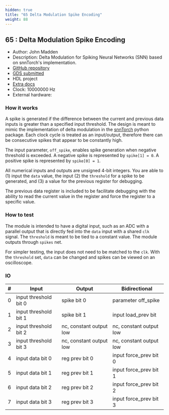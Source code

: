 ```yaml
---
hidden: true
title: "65 Delta Modulation Spike Encoding"
weight: 88
---
```


## 65 : Delta Modulation Spike Encoding

* Author: John Madden
* Description: Delta Modulation for Spiking Neural Networks (SNN) based on snnTorch's implementation.
* [GitHub repository](https://github.com/jmadden173/tt05-delta-modulation)
* [GDS submitted](https://github.com/jmadden173/tt05-delta-modulation/actions/runs/6741523954)
* HDL project
* [Extra docs]()
* Clock: 10000000 Hz
* External hardware: 



### How it works

A spike is generated if the difference between the current and previous data inputs is greater than a specified input threshold. The design is meant to mimic the implementation of delta modulation in the [snnTorch](https://snntorch.readthedocs.io/en/latest/snntorch.spikegen.html#snntorch.spikegen.delta) python package. Each clock cycle is treated as an input/output, therefore there can be consecutive spikes that appear to be constantly high.

The input parameter, `off_spike`, enables spike generation when negative threshold is exceeded. A negative spike is represented by `spike[1] = 0`. A positive spike is represented by `spike[0] = 1`.

All numerical inputs and outputs are unsigned 4-bit integers. You are able to (1) input the `data` value, the input (2) the `threshold` for a spike to be generated, and (3) a value for the previous register for debugging.

The previous data register is included to be facilitate debugging with the ability to read the current value in the register and force the register to a specific value.


### How to test

The module is intended to have a digital input, such as an ADC with a parallel output that is directly fed into the `data` input with a shared `clk` signal. The `threshold` is meant to be tied to a constant value. The module outputs through `spikes` net.

For simpler testing, the input does not need to be matched to the `clk`. With the `threshold` set, `data` can be changed and spikes can be viewed on an oscilloscope.


### IO

| # | Input        | Output       | Bidirectional      |
|---|--------------|--------------| -------------------|
| 0 | input threshold bit 0  | spike bit 0 | parameter off_spike |
| 1 | input threshold bit 1  | spike bit 1 | input load_prev bit |
| 2 | input threshold bit 2  | nc, constant output low | nc, constant output low |
| 3 | input threshold bit 3  | nc, constant output low | nc, constant output low |
| 4 | input data bit 0  | reg prev bit 0 | input force_prev bit 0 |
| 5 | input data bit 1  | reg prev bit 1 | input force_prev bit 1 |
| 6 | input data bit 2  | reg prev bit 2 | input force_prev bit 2 |
| 7 | input data bit 3  | reg prev bit 3 | input force_prev bit 3 |
